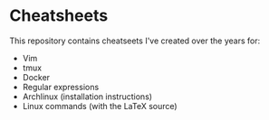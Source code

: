 # Cheatsheets

This repository contains cheatseets I've created over the years for:
* Vim
* tmux
* Docker
* Regular expressions
* Archlinux (installation instructions)
* Linux commands (with the LaTeX source)
